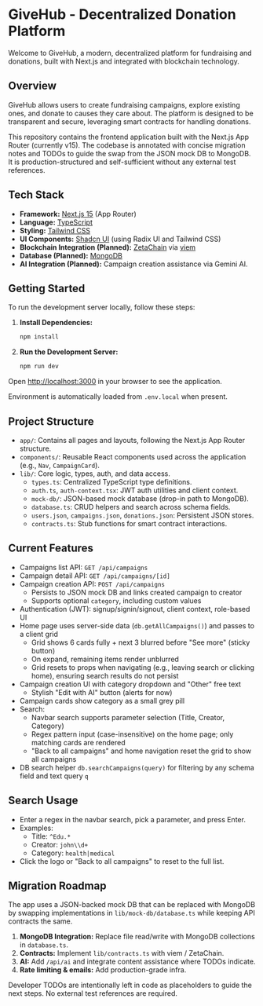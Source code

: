 # GiveHub - Decentralized Donation Platform

Welcome to GiveHub, a modern, decentralized platform for fundraising and donations, built with Next.js and integrated with blockchain technology.

## Overview

GiveHub allows users to create fundraising campaigns, explore existing ones, and donate to causes they care about. The platform is designed to be transparent and secure, leveraging smart contracts for handling donations.

This repository contains the frontend application built with the Next.js App Router (currently v15). The codebase is annotated with concise migration notes and TODOs to guide the swap from the JSON mock DB to MongoDB. It is production-structured and self-sufficient without any external test references.

## Tech Stack

- **Framework:** [Next.js 15](https://nextjs.org/) (App Router)
- **Language:** [TypeScript](https://www.typescriptlang.org/)
- **Styling:** [Tailwind CSS](https://tailwindcss.com/)
- **UI Components:** [Shadcn UI](https://ui.shadcn.com/) (using Radix UI and Tailwind CSS)
- **Blockchain Integration (Planned):** [ZetaChain](https://www.zetachain.com/) via [viem](https://viem.sh/)
- **Database (Planned):** [MongoDB](https://www.mongodb.com/)
- **AI Integration (Planned):** Campaign creation assistance via Gemini AI.

## Getting Started

To run the development server locally, follow these steps:

1.  **Install Dependencies:**

    ```bash
    npm install
    ```

2.  **Run the Development Server:**

    ```bash
    npm run dev
    ```

Open [http://localhost:3000](http://localhost:3000) in your browser to see the application.

Environment is automatically loaded from `.env.local` when present.

## Project Structure

-   `app/`: Contains all pages and layouts, following the Next.js App Router structure.
-   `components/`: Reusable React components used across the application (e.g., `Nav`, `CampaignCard`).
-   `lib/`: Core logic, types, auth, and data access.
    -   `types.ts`: Centralized TypeScript type definitions.
    -   `auth.ts`, `auth-context.tsx`: JWT auth utilities and client context.
    -   `mock-db/`: JSON-based mock database (drop-in path to MongoDB).
      -   `database.ts`: CRUD helpers and search across schema fields.
      -   `users.json`, `campaigns.json`, `donations.json`: Persistent JSON stores.
    -   `contracts.ts`: Stub functions for smart contract interactions.

## Current Features

-   Campaigns list API: `GET /api/campaigns`
-   Campaign detail API: `GET /api/campaigns/[id]`
-   Campaign creation API: `POST /api/campaigns`
    -   Persists to JSON mock DB and links created campaign to creator
    -   Supports optional `category`, including custom values
-   Authentication (JWT): signup/signin/signout, client context, role-based UI
-   Home page uses server-side data (`db.getAllCampaigns()`) and passes to a client grid
    -   Grid shows 6 cards fully + next 3 blurred before "See more" (sticky button)
    -   On expand, remaining items render unblurred
    -   Grid resets to props when navigating (e.g., leaving search or clicking home), ensuring search results do not persist
-   Campaign creation UI with category dropdown and "Other" free text
    -   Stylish "Edit with AI" button (alerts for now)
-   Campaign cards show category as a small grey pill
-   Search:
    -   Navbar search supports parameter selection (Title, Creator, Category)
    -   Regex pattern input (case-insensitive) on the home page; only matching cards are rendered
    -   "Back to all campaigns" and home navigation reset the grid to show all campaigns
-   DB search helper `db.searchCampaigns(query)` for filtering by any schema field and text query `q`

## Search Usage

- Enter a regex in the navbar search, pick a parameter, and press Enter.
- Examples:
  - Title: `^Edu.*`
  - Creator: `john\\d+`
  - Category: `health|medical`
- Click the logo or "Back to all campaigns" to reset to the full list.

## Migration Roadmap

The app uses a JSON-backed mock DB that can be replaced with MongoDB by swapping implementations in `lib/mock-db/database.ts` while keeping API contracts the same.

1.  **MongoDB Integration:** Replace file read/write with MongoDB collections in `database.ts`.
2.  **Contracts:** Implement `lib/contracts.ts` with viem / ZetaChain.
3.  **AI:** Add `/api/ai` and integrate content assistance where TODOs indicate.
4.  **Rate limiting & emails:** Add production-grade infra.

Developer TODOs are intentionally left in code as placeholders to guide the next steps. No external test references are required.
